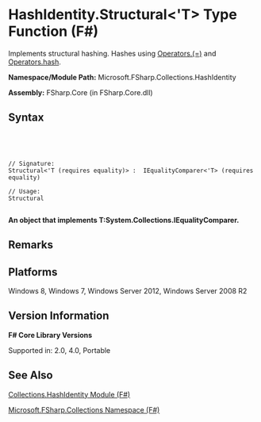 # HashIdentity.Structural<'T> Type Function (F#)

Implements structural hashing. Hashes using [Operators.(=)](http://msdn.microsoft.com/en-us/library/5b1167e1-cc30-4d26-9f1d-556b2a308187) and [Operators.hash](http://msdn.microsoft.com/en-us/library/a83c0432-919e-407d-9ffc-8cf34fbc6daa).

**Namespace/Module Path:** Microsoft.FSharp.Collections.HashIdentity

**Assembly:** FSharp.Core (in FSharp.Core.dll)


## Syntax



```




// Signature:
Structural<'T (requires equality)> :  IEqualityComparer<'T> (requires equality)

// Usage:
Structural


```




**An object that implements T:System.Collections.IEqualityComparer.**
## Remarks

## Platforms
Windows 8, Windows 7, Windows Server 2012, Windows Server 2008 R2


## Version Information
**F# Core Library Versions**

Supported in: 2.0, 4.0, Portable




## See Also
[Collections.HashIdentity Module &#40;F&#35;&#41;](Collections.HashIdentity-Module-%5BFSharp%5D.md)

[Microsoft.FSharp.Collections Namespace &#40;F&#35;&#41;](Microsoft.FSharp.Collections-Namespace-%5BFSharp%5D.md)

